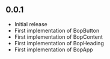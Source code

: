 ## 0.0.1

* Initial release
* First implementation of BopButton
* First implementation of BopContent
* First implementation of BopHeading
* First implementation of BopApp
